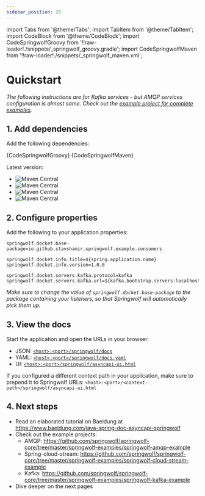 ```yaml
---
sidebar_position: 20
---
```

import Tabs from '@theme/Tabs';
import TabItem from '@theme/TabItem';
import CodeBlock from '@theme/CodeBlock';
import CodeSpringwolfGroovy from '!!raw-loader!./snippets/_springwolf_groovy.gradle';
import CodeSpringwolfMaven from '!!raw-loader!./snippets/_springwolf_maven.xml';

# Quickstart

*The following instructions are for Kafka services - but AMQP services configuration is almost same. Check out the [example project for complete examples](https://github.com/timonback/springwolf-core/tree/master/springwolf-examples).*

## 1. Add dependencies

Add the following dependencies:

<Tabs>
  <TabItem value="Groovy" label="Groovy" default>
    <CodeBlock language="groovy">{CodeSpringwolfGroovy}</CodeBlock>
  </TabItem>
  <TabItem value="Maven" label="Maven">
    <CodeBlock language="xml">{CodeSpringwolfMaven}</CodeBlock>
  </TabItem>
</Tabs>

Latest version:
- ![Maven Central](https://img.shields.io/maven-central/v/io.github.springwolf/springwolf-amqp?color=green&label=springwolf-amqp&style=plastic)
- ![Maven Central](https://img.shields.io/maven-central/v/io.github.springwolf/springwolf-cloud-stream?color=green&label=springwolf-cloud-stream&style=plastic)
- ![Maven Central](https://img.shields.io/maven-central/v/io.github.springwolf/springwolf-kafka?color=green&label=springwolf-kafka&style=plastic)
- ![Maven Central](https://img.shields.io/maven-central/v/io.github.springwolf/springwolf-ui?color=green&label=springwolf-ui&style=plastic)

## 2. Configure properties

Add the following to your application.properties:

```properties
springwolf.docket.base-package=io.github.stavshamir.springwolf.example.consumers

springwolf.docket.info.title=${spring.application.name}
springwolf.docket.info.version=1.0.0

springwolf.docket.servers.kafka.protocol=kafka
springwolf.docket.servers.kafka.url=${kafka.bootstrap.servers:localhost:29092}
```

*Make sure to change the value of `springwolf.docket.base-package` to the package containing your listeners, so that Springwolf will automatically pick them up.*

## 3. View the docs
Start the application and open the URLs in your browser:
- JSON: [`<host>:<port>/springwolf/docs`](http://localhost:8080/springwolf/docs)
- YAML: [`<host>:<port>/springwolf/docs.yaml`](http://localhost:8080/springwolf/docs.yaml)
- UI: [`<host>:<port>/springwolf/asyncapi-ui.html`](http://localhost:8080/springwolf/asyncapi-ui.html)

If you configured a different context path in your application, make sure to prepend it to Springwolf URLs: `<host>:<port>/<context-path>/springwolf/asyncapi-ui.html`

## 4. Next steps

- Read an elaborated tutorial on Baeldung at https://www.baeldung.com/java-spring-doc-asyncapi-springwolf
- Check out the example projects:
    - AMQP: https://github.com/springwolf/springwolf-core/tree/master/springwolf-examples/springwolf-amqp-example
    - Spring-cloud-stream: https://github.com/springwolf/springwolf-core/tree/master/springwolf-examples/springwolf-cloud-stream-example
    - Kafka: https://github.com/springwolf/springwolf-core/tree/master/springwolf-examples/springwolf-kafka-example
- Dive deeper on the next pages
